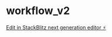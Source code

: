 # workflow_v2

[Edit in StackBlitz next generation editor ⚡️](https://stackblitz.com/~/github.com/bp-career/workflow_v2)